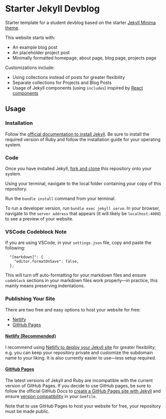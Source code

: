 # Starter Jekyll Devblog
Starter template for a student devblog based on the starter [Jekyll Minima theme](https://github.com/jekyll/minima).

This website starts with:

* An example blog post
* An placeholder project post
* Minimally formatted homepage, about page, blog page, projects page

Customizations include:

* Using collections instead of posts for greater flexibility
* Separate collections for Projects and Blog Posts
* Usage of Jekyll components (using `includes`) inspired by [React components](https://react.dev/learn/your-first-component)

## Usage
### Installation
Follow the [official documentation to install Jekyll](https://jekyllrb.com/docs/installation/). Be sure to install the required version of Ruby and follow the installation guide for your operating system.

### Code
Once you have installed Jekyll, [fork and clone](https://docs.github.com/en/get-started/quickstart/fork-a-repo) this repository onto your system. 

Using your terminal, navigate to the local folder containing your copy of this repository.

Run the `bundle install` command from your terminal.

To run a developer version, run `bundle exec jekyll serve`. In your browser, navigate to the `server address` that appears (it will likely be `localhost:4000`) to see a preview of your website.

### VSCode Codeblock Note
If you are using VSCode, in your `settings.json` file, copy and paste the following:
```
  "[markdown]": {
    "editor.formatOnSave": false,
  },  
```
This will turn off auto-formatting for your markdown files and ensure `codeblock` sections in your markdown files work properly&mdash;in practice, this mainly means preserving indentations.

### Publishing Your Site
There are two free and easy options to host your website for free:

- [Netlify](https://www.netlify.com/)
- [GitHub Pages](https://pages.github.com/)

#### [Netlify (Recommended)](https://www.netlify.com/blog/2020/04/02/a-step-by-step-guide-jekyll-4.0-on-netlify/)
I recommend using [Netlify to deploy your Jekyll site](https://www.netlify.com/blog/2020/04/02/a-step-by-step-guide-jekyll-4.0-on-netlify/) for greater flexibility; e.g. you can keep your repository private and customize the subdomain name to your liking. It is also currently easier to use&mdash;less setup required.

#### [GitHub Pages](https://docs.github.com/en/pages/setting-up-a-github-pages-site-with-jekyll/creating-a-github-pages-site-with-jekyll)

The latest versions of Jekyll and Ruby are incompatible with the current version of GitHub Pages. If you decide to use GitHub pages, be sure to follow the official GitHub Docs to [create a GitHub Pages site with Jekyll](https://docs.github.com/en/pages/setting-up-a-github-pages-site-with-jekyll/creating-a-github-pages-site-with-jekyll) and ensure [version compatibility](https://pages.github.com/versions/) in your `Gemfile`.

Note that to use GitHub Pages to host your website for free, your repository must be made public.
